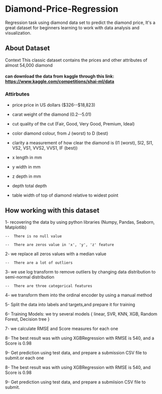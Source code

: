 # Diamond-Price-Regression 
Regression task using diamond data set to predict the diamond price, It's a great dataset for beginners learning to work with data analysis and visualization.

## About Dataset
Context
This classic dataset contains the prices and other attributes of almost 54,000 diamond
####  can  download the data from kaggle through this link: https://www.kaggle.com/competitions/shai-ml/data
### Attirbutes

- price price in US dollars (\$326--\$18,823)

- carat weight of the diamond (0.2--5.01)

- cut quality of the cut (Fair, Good, Very Good, Premium, Ideal)

- color diamond colour, from J (worst) to D (best)

- clarity a measurement of how clear the diamond is (I1 (worst), SI2, SI1, VS2, VS1, VVS2, VVS1, IF (best))

- x length in mm 

- y width in mm 

- z depth in mm 

- depth total depth 

- table width of top of diamond relative to widest point 

## How working with this dataset

1- recovering the data by using python libraries (Numpy, Pandas, Seaborn, Matplotlib)

    --  There is no null value

    --  There are zeros value in 'x', 'y', 'z' feature

2- we replace all zeros values with a median value

    --  There are a lot of outliers 

3- we use log transform to remove outliers by changing data distribution to semi-normal distribution

    --  There are three categorical features 

4- we transform them into the ordinal encoder by using a manual method

5- Split the data into labels and targets,and prepare it for training

6- Training Models: we try several models { linear, SVR, KNN, XGB, Random Forest, Decision tree }

7- we calculate RMSE and Score measures for each one

8- The best result was with using XGBRegression with RMSE is 540, and a Score is 0.98

9- Get prediction using test data, and prepare a submission CSV file to submit.or each one

8- The best result was with using XGBRegression with RMSE is 540, and Score is 0.98  
 
9- Get prediction using test data, and prepare a submiision CSV file to submit.

